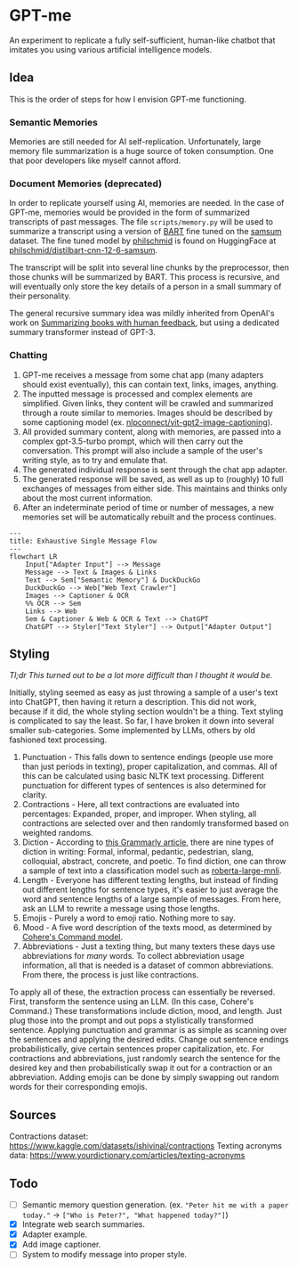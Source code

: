 # GPT-me

An experiment to replicate a fully self-sufficient, human-like chatbot that imitates you using various artificial intelligence models.

## Idea

This is the order of steps for how I envision GPT-me functioning.

### Semantic Memories

Memories are still needed for AI self-replication. Unfortunately, large memory file summarization is a huge source of token consumption. One that poor developers like myself cannot afford.

### Document Memories (deprecated)

In order to replicate yourself using AI, memories are needed. In the case of GPT-me, memories would be provided in the form of summarized transcripts of past messages.
The file `scripts/memory.py` will be used to summarize a transcript using a version of [BART](https://huggingface.co/docs/transformers/v4.28.1/en/model_doc/bart) fine tuned on the [samsum](https://huggingface.co/datasets/samsum) dataset. The fine tuned model by [philschmid](https://huggingface.co/philschmid) is found on HuggingFace at [philschmid/distilbart-cnn-12-6-samsum](https://huggingface.co/philschmid/distilbart-cnn-12-6-samsum).

The transcript will be split into several line chunks by the preprocessor, then those chunks will be summarized by BART.
This process is recursive, and will eventually only store the key details of a person in a small summary of their personality.

The general recursive summary idea was mildly inherited from OpenAI's work on [Summarizing books with human feedback](https://openai.com/research/summarizing-books), but using a dedicated summary transformer instead of GPT-3.

### Chatting

1. GPT-me receives a message from some chat app \(many adapters should exist eventually\), this can contain text, links, images, anything.
2. The inputted message is processed and complex elements are simplified. Given links, they content will be crawled and summarized through a route similar to memories. Images should be described by some captioning model \(ex. [nlpconnect/vit-gpt2-image-captioning](https://huggingface.co/nlpconnect/vit-gpt2-image-captioning)\).
3. All provided summary content, along with memories, are passed into a complex gpt-3.5-turbo prompt, which will then carry out the conversation. This prompt will also include a sample of the user's writing style, as to try and emulate that.
4. The generated individual response is sent through the chat app adapter.
5. The generated response will be saved, as well as up to \(roughly\) 10 full exchanges of messages from either side. This maintains and thinks only about the most current information.
6. After an indeterminate period of time or number of messages, a new memories set will be automatically rebuilt and the process continues.

```mermaid
---
title: Exhaustive Single Message Flow
---
flowchart LR
    Input["Adapter Input"] --> Message
    Message --> Text & Images & Links
    Text --> Sem["Semantic Memory"] & DuckDuckGo
    DuckDuckGo --> Web["Web Text Crawler"]
    Images --> Captioner & OCR
    %% OCR --> Sem
    Links --> Web
    Sem & Captioner & Web & OCR & Text --> ChatGPT
    ChatGPT --> Styler["Text Styler"] --> Output["Adapter Output"]
```

## Styling

_Tl;dr This turned out to be a lot more difficult than I thought it would be._

Initially, styling seemed as easy as just throwing a sample of a user's text into ChatGPT, then having it return a description. This did not work, because if it did, the whole styling section wouldn't be a thing. Text styling is complicated to say the least. So far, I have broken it down into several smaller sub-categories. Some implemented by LLMs, others by old fashioned text processing.

1. Punctuation - This falls down to sentence endings (people use more than just periods in texting), proper capitalization, and commas. All of this can be calculated using basic NLTK text processing. Different punctuation for different types of sentences is also determined for clarity.
2. Contractions - Here, all text contractions are evaluated into percentages: Expanded, proper, and improper. When styling, all contractions are selected over and then randomly transformed based on weighted randoms.
3. Diction - According to [this Grammarly article](https://www.grammarly.com/blog/diction-in-writing/), there are nine types of diction in writing: Formal, informal, pedantic, pedestrian, slang, colloquial, abstract, concrete, and poetic. To find diction, one can throw a sample of text into a classification model such as [roberta-large-mnli](https://huggingface.co/roberta-large-mnli).
4. Length - Everyone has different texting lengths, but instead of finding out different lengths for sentence types, it's easier to just average the word and sentence lengths of a large sample of messages. From here, ask an LLM to rewrite a message using those lengths.
5. Emojis - Purely a word to emoji ratio. Nothing more to say.
6. Mood - A five word description of the texts mood, as determined by [Cohere's Command model](https://docs.cohere.com/docs/models#command).
7. Abbreviations - Just a texting thing, but many texters these days use abbreviations for *many* words. To collect abbreviation usage information, all that is needed is a dataset of common abbreviations. From there, the process is just like contractions.

To apply all of these, the extraction process can essentially be reversed. First, transform the sentence using an LLM. (In this case, Cohere's Command.) These transformations include diction, mood, and length. Just plug those into the prompt and out pops a stylistically transformed sentence. Applying punctuation and grammar is as simple as scanning over the sentences and applying the desired edits. Change out sentence endings probabilistically, give certain sentences proper capitalization, etc. For contractions and abbreviations, just randomly search the sentence for the desired key and then probabilistically swap it out for a contraction or an abbreviation. Adding emojis can be done by simply swapping out random words for their corresponding emojis.

## Sources

Contractions dataset: https://www.kaggle.com/datasets/ishivinal/contractions
Texting acronyms data: https://www.yourdictionary.com/articles/texting-acronyms

## Todo

- [ ] Semantic memory question generation. \(ex. `"Peter hit me with a paper today."` -> `["Who is Peter?", "What happened today?"]`\)
- [x] Integrate web search summaries.
- [x] Adapter example.
- [x] Add image captioner.
- [ ] System to modify message into proper style.
